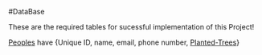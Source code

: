 #DataBase

These are the required tables for sucessful implementation of this Project!

<ins>Peoples</ins> have {Unique ID, name, email, phone number, <ins>Planted-Trees</ins>}